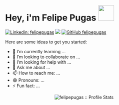 <h1>Hey, i'm Felipe Pugas <img src="https://media.giphy.com/media/3o6gE51uXycrKW6D84/giphy.gif" width="50"></h1>

[![Linkedin: felipepugas](https://img.shields.io/badge/-felipepugas-blue?style=flat-square&logo=Linkedin&logoColor=white&link=https://www.linkedin.com/in/felipepugas/)](https://www.linkedin.com/in/thaianebraga/)
[![](https://img.shields.io/badge/Gmail-felipepugas2%40gmail.com-red)](https://mail.google.com/mail/u/0/?tab=km#inbox)
[![GitHub felipepugas](https://img.shields.io/github/followers/felipepugas?label=follow&style=social)](https://github.com/felipepugas)

Here are some ideas to get you started:

- 🌱 I’m currently learning ...
- 👯 I’m looking to collaborate on ...
- 🤔 I’m looking for help with ...
- 💬 Ask me about ...
- 📫 How to reach me: ...
- 😄 Pronouns: ...
- ⚡ Fun fact: ...

<p align="center"><img src="https://github-readme-stats.vercel.app/api?username=felipepugas&show_icons=true&theme=midnight-purple" alt="felipepugas :: Profile Stats" /></p>
